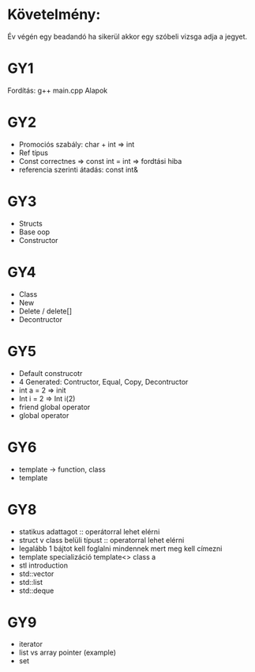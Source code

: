 # Követelmény:
Év végén egy beadandó ha sikerül akkor egy szóbeli vizsga adja a jegyet.

# GY1
Fordítás: g++ main.cpp
Alapok

# GY2
- Promociós szabály: char + int => int
- Ref típus
- Const correctnes => const int = int => fordtási hiba
- referencia szerinti átadás: const int&

# GY3
- Structs
- Base oop
- Constructor

# GY4
- Class
- New
- Delete / delete[]
- Decontructor

# GY5
- Default construcotr
- 4 Generated: Contructor, Equal, Copy, Decontructor
- int a = 2 => init
- Int i = 2 => Int i(2)
- friend global operator
- global operator

# GY6
- template -> function, class
- template<int i>

# GY8
- statikus adattagot :: operátorral lehet elérni
- struct v class belüli típust :: operatorral lehet elérni  
- legalább 1 bájtot kell foglalni mindennek mert meg kell címezni
- template specializáció template<> class a<int>
- stl introduction
- std::vector
- std::list
- std::deque

# GY9
- iterator
- list vs array pointer (example)
- set